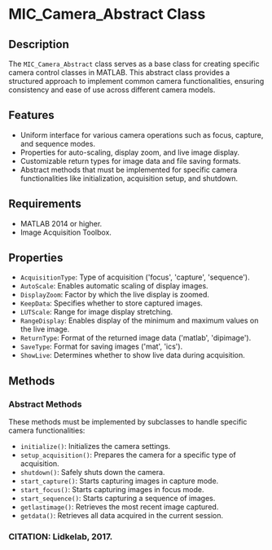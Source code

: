# MIC_Camera_Abstract Class

## Description
The `MIC_Camera_Abstract` class serves as a base class for creating specific camera control classes in MATLAB. This abstract class provides a structured approach to implement common camera functionalities, ensuring consistency and ease of use across different camera models.

## Features
- Uniform interface for various camera operations such as focus, capture, and sequence modes.
- Properties for auto-scaling, display zoom, and live image display.
- Customizable return types for image data and file saving formats.
- Abstract methods that must be implemented for specific camera functionalities like initialization, acquisition setup, and shutdown.

## Requirements
- MATLAB 2014 or higher.
- Image Acquisition Toolbox.

## Properties
- `AcquisitionType`: Type of acquisition ('focus', 'capture', 'sequence').
- `AutoScale`: Enables automatic scaling of display images.
- `DisplayZoom`: Factor by which the live display is zoomed.
- `KeepData`: Specifies whether to store captured images.
- `LUTScale`: Range for image display stretching.
- `RangeDisplay`: Enables display of the minimum and maximum values on the live image.
- `ReturnType`: Format of the returned image data ('matlab', 'dipimage').
- `SaveType`: Format for saving images ('mat', 'ics').
- `ShowLive`: Determines whether to show live data during acquisition.

## Methods
### Abstract Methods
These methods must be implemented by subclasses to handle specific camera functionalities:

- `initialize()`: Initializes the camera settings.
- `setup_acquisition()`: Prepares the camera for a specific type of acquisition.
- `shutdown()`: Safely shuts down the camera.
- `start_capture()`: Starts capturing images in capture mode.
- `start_focus()`: Starts capturing images in focus mode.
- `start_sequence()`: Starts capturing a sequence of images.
- `getlastimage()`: Retrieves the most recent image captured.
- `getdata()`: Retrieves all data acquired in the current session.

### CITATION: Lidkelab, 2017.

